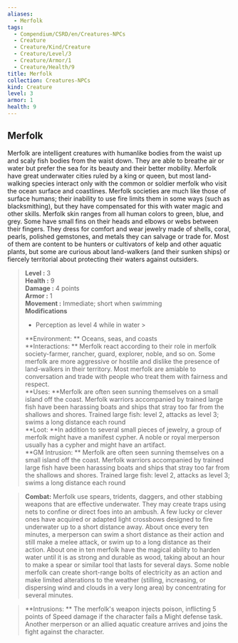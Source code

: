 ```yaml
---
aliases:
  - Merfolk
tags:
  - Compendium/CSRD/en/Creatures-NPCs
  - Creature
  - Creature/Kind/Creature
  - Creature/Level/3
  - Creature/Armor/1
  - Creature/Health/9
title: Merfolk
collection: Creatures-NPCs
kind: Creature
level: 3
armor: 1
health: 9
---
```

## Merfolk  
Merfolk are intelligent creatures with humanlike bodies from the waist up and scaly fish bodies from the waist down. They are able to breathe air or water but prefer the sea for its beauty and their better mobility. Merfolk have great underwater cities ruled by a king or queen, but most land-walking species interact only with the common or soldier merfolk who visit the ocean surface and coastlines. Merfolk societies are much like those of surface humans; their inability to use fire limits them in some ways (such as blacksmithing), but they have compensated for this with water magic and other skills. 
Merfolk skin ranges from all human colors to green, blue, and grey. Some have small fins on their heads and elbows or webs between their fingers. They dress for comfort and wear jewelry made of shells, coral, pearls, polished gemstones, and metals they can salvage or trade for. Most of them are content to be hunters or cultivators of kelp and other aquatic plants, but some are curious about land-walkers (and their sunken ships) or fiercely territorial about protecting their waters against outsiders.  

  
> **Level :** 3  
> **Health :** 9  
> **Damage :** 4 points  
> **Armor :** 1  
> **Movement :** Immediate; short when swimming  
> **Modifications**  
>- Perception as level 4 while in water >
>  
> **Environment: ** Oceans, seas, and coasts  
> **Interactions: ** Merfolk react according to their role in merfolk society-farmer, rancher, guard, explorer, noble, and so on. Some merfolk are more aggressive or hostile and dislike the presence of land-walkers in their territory. Most merfolk are amiable to conversation and trade with people who treat them with fairness and respect.  
> **Uses: **Merfolk are often seen sunning themselves on a small island off the coast. Merfolk warriors accompanied by trained large fish have been harassing boats and ships that stray too far from the shallows and shores. Trained large fish: level 2, attacks as level 3; swims a long distance each round  
> **Loot: **In addition to several small pieces of jewelry, a group of merfolk might have a manifest cypher. A noble or royal merperson usually has a cypher and might have an artifact.  
> **GM Intrusion: ** Merfolk are often seen sunning themselves on a small island off the coast. Merfolk warriors accompanied by trained large fish have been harassing boats and ships that stray too far from the shallows and shores. Trained large fish: level 2, attacks as level 3; swims a long distance each round  

> **Combat:** 
> Merfolk use spears, tridents, daggers, and other stabbing weapons that are effective underwater. They may create traps using nets to confine or direct foes into an ambush. A few lucky or clever ones have acquired or adapted light crossbows designed to fire underwater up to a short distance away. 
About once every ten minutes, a merperson can swim a short distance as their action and still make a melee attack, or swim up to a long distance as their action. 
About one in ten merfolk have the magical ability to harden water until it is as strong and durable as wood, taking about an hour to make a spear or similar tool that lasts for several days. Some noble merfolk can create short-range bolts of electricity as an action and make limited alterations to the weather (stilling, increasing, or dispersing wind and clouds in a very long area) by concentrating for several minutes.  
  

> **Intrusions: ** 
> The merfolk's weapon injects poison, inflicting 5 points of Speed damage if the character fails a Might defense task. Another merperson or an allied aquatic creature arrives and joins the fight against the character.  
